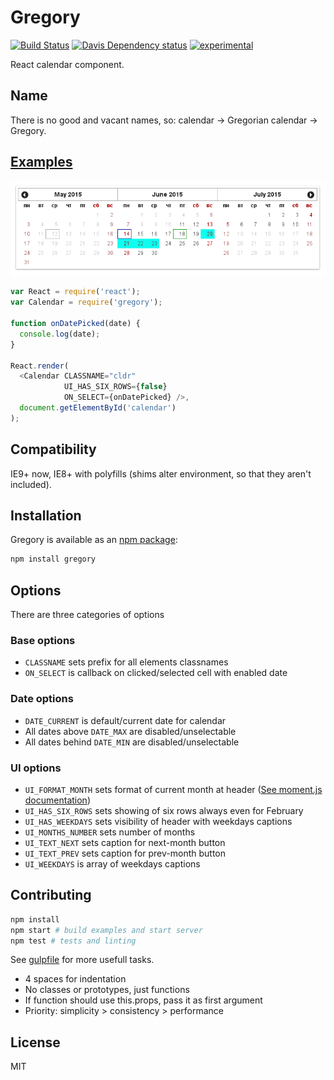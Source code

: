 # Gregory

[![Build Status](https://travis-ci.org/fiskus/gregory.svg?branch=master)](https://travis-ci.org/fiskus/gregory)
[![Davis Dependency status](https://david-dm.org/fiskus/gregory.svg)](https://david-dm.org/fiskus/gregory)
[![experimental](http://badges.github.io/stability-badges/dist/experimental.svg)](http://github.com/badges/stability-badges)

React calendar component.

## Name

There is no good and vacant names, so: calendar → Gregorian calendar → Gregory.

## [Examples](examples)

![Screenshot](example.png)

```js
var React = require('react');
var Calendar = require('gregory');

function onDatePicked(date) {
  console.log(date);
}

React.render(
  <Calendar CLASSNAME="cldr"
            UI_HAS_SIX_ROWS={false}
            ON_SELECT={onDatePicked} />,
  document.getElementById('calendar')
);
```

## Compatibility

IE9+ now, IE8+ with polyfills (shims alter environment, so that they aren't included).

## Installation

Gregory is available as an [npm package](https://www.npmjs.com/package/gregory):

```sh
npm install gregory
```

## Options

There are three categories of options

### Base options

* `CLASSNAME` sets prefix for all elements classnames
* `ON_SELECT` is callback on clicked/selected cell with enabled date

### Date options

* `DATE_CURRENT` is default/current date for calendar
* All dates above `DATE_MAX` are disabled/unselectable
* All dates behind `DATE_MIN` are disabled/unselectable

### UI options

* `UI_FORMAT_MONTH` sets format of current month at header ([See moment.js documentation](http://momentjs.com/docs/#/displaying/format/))
* `UI_HAS_SIX_ROWS` sets showing of six rows always even for February
* `UI_HAS_WEEKDAYS` sets visibility of header with weekdays captions
* `UI_MONTHS_NUMBER` sets number of months
* `UI_TEXT_NEXT` sets caption for next-month button
* `UI_TEXT_PREV` sets caption for prev-month button
* `UI_WEEKDAYS` is array of weekdays captions

## Contributing

```sh
npm install
npm start # build examples and start server
npm test # tests and linting
```

See [gulpfile](gulpfile.js) for more usefull tasks.

* 4 spaces for indentation
* No classes or prototypes, just functions
* If function should use this.props, pass it as first argument
* Priority: simplicity > consistency > performance

## License
MIT
